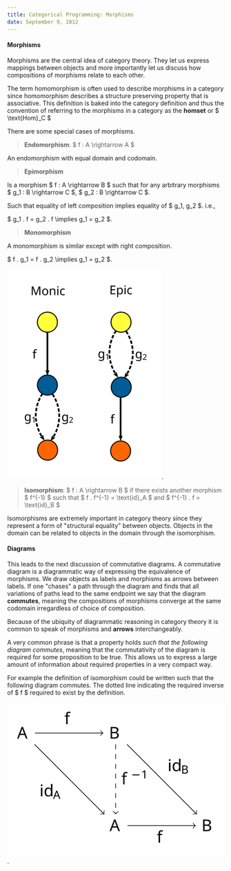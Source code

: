 ```yaml
---
title: Categorical Programming: Morphisms
date: September 9, 2012
---
```


#### Morphisms

Morphisms are the central idea of category theory. They let us
express mappings between objects and more importantly let us
discuss how compositions of morphisms relate to each other.

The term homomorphism is often used to describe morphisms in a
category since homomorphism describes a structure preserving
property that is associative. This definition is baked into the
category definition and thus the convention of referring to the
morphisms in a category as the **homset** or $ \\text\{Hom\}_C $

There are some special cases of morphisms.

> **Endomorphism**: $ f : A \\rightarrow A $

An endomorphism with equal domain and codomain.

> **Epimorphism**

Is a morphism $ f : A \\rightarrow B $ such that for any arbitrary
morphisms $ g_1 : B \\rightarrow C $, $ g_2 : B \\rightarrow C $.

Such that equality of left composition implies equality of $ g_1,
g_2 $. i.e.,

$ g_1 . f = g_2 . f \\implies g_1 = g_2 $.

> **Monomorphism**

A monomorphism is similar except with right composition.

$ f . g_1  = f . g_2  \\implies g_1 = g_2 $.

![Illustration](/images/epic_monic.svg).

> **Isomorphism**: $ f : A \\rightarrow B $ if there exists another
morphism $ f^\{-1\} $ such that $ f . f^\{-1\} = \\text\{id\}\_A $
and $ f^{-1} . f = \\text\{id\}\_B $

Isomorphisms are extremely important in category theory since
they represent a form of "structural equality" between objects.
Objects in the domain can be related to objects in the domain
through the isomorphism.

#### Diagrams

This leads to the next discussion of commutative diagrams. A
commutative diagram is a diagrammatic way of expressing the
equivalence of morphisms. We draw objects as labels and morphisms
as arrows between labels. If one "chases" a path through the
diagram and finds that all variations of paths lead to the same
endpoint we say that the diagram **commutes**, meaning the
compositions of morphisms converge at the same codomain
irregardless of choice of composition.

Because of the ubiquity of diagrammatic reasoning in category theory it
is common to speak of morphisms and **arrows** interchangeably.

A very common phrase is that a property holds *such that the following
diagram commutes*, meaning that the commutativity of the diagram is
required for some proposition to be true. This allows us to express a
large amount of information about required properties in a very compact
way.

For example the definition of isomorphism could be written such
that the following diagram commutes. The dotted line indicating
the required inverse of $ f $ required to exist by the definition.

![Illustration](/images/iso.svg).
